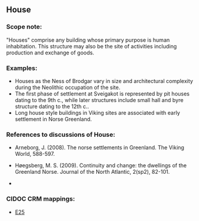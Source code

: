 
## House 

###  Scope note: 
"Houses" comprise any building whose primary purpose is human inhabitation. This structure may also be the site of activities including production and exchange of goods.  

### Examples: 

* Houses as the Ness of Brodgar vary in size and architectural complexity during the Neolithic occupation of the site. 
* The first phase of settlement at Sveigakot is represented by pit houses dating to the 9th c., while later structures include small hall and byre structure dating to the 12th c..
* Long house style buildings in Viking sites are associated with early settlement in Norse Greenland. 

### References to discussions of House:

* Arneborg, J. (2008). The norse settlements in Greenland. The Viking World, 588-597.

* Høegsberg, M. S. (2009). Continuity and change: the dwellings of the Greenland Norse. Journal of the North Atlantic, 2(sp2), 82-101.

* 

### CIDOC CRM mappings: 

* [E25](http://www.cidoc-crm.org/Entity/e25-man-made-feature/version-6.2.2)

